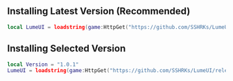 ## Installing Latest Version (**Recommended**)
```lua
local LumeUI = loadstring(game:HttpGet("https://github.com/SSHRKs/LumeUI/releases/latest/download/main.lua"))()
```
## Installing Selected Version
```lua
local Version = "1.0.1"
LumeUI = loadstring(game:HttpGet("https://github.com/SSHRKs/LumeUI/releases/latest/download/".. Version .."/main.lua"))()
```
